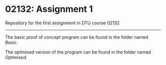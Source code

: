 # 02132: Assignment 1
Repository for the first assignment in DTU course 02132

---
The basic proof of concept program can be found in the folder named *Basic*.

The optimised version of the program can be found in the folder named *Optimised*.
